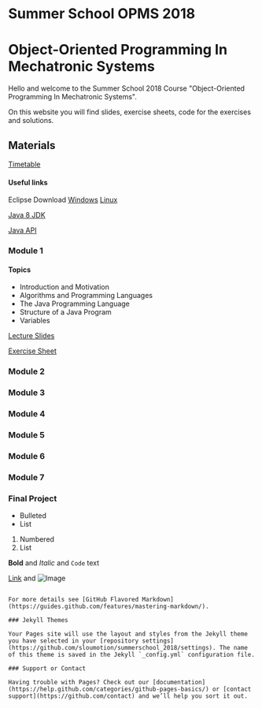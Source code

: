 # Summer School OPMS 2018
# Object-Oriented Programming In Mechatronic Systems

Hello and welcome to the Summer School 2018 Course "Object-Oriented Programming In Mechatronic Systems".

On this website you will find slides, exercise sheets, code for the exercises and solutions.

## Materials

[Timetable](res/timetable.pdf)

#### Useful links

Eclipse Download
[Windows](http://www.eclipse.org/downloads/download.php?file=/technology/epp/downloads/release/photon/R/eclipse-dsl-photon-R-win32.zip)
[Linux](http://www.eclipse.org/downloads/download.php?file=/technology/epp/downloads/release/photon/R/eclipse-dsl-photon-R-linux-gtk.tar.gz)

[Java 8 JDK](http://www.oracle.com/technetwork/java/javase/downloads/jdk8-downloads-2133151.html)

[Java API](https://docs.oracle.com/javase/8/docs/api/index.html)


### Module 1

#### Topics
- Introduction and Motivation
- Algorithms and Programming Languages
- The Java Programming Language
- Structure of a Java Program
- Variables


[Lecture Slides](res/Slides/Module1.pdf)

[Exercise Sheet](res/module1/Exercise1.pdf)


<!--
[Exercise Solutions](res/module1/Exercise1_Solutions.pdf)
[Exercise Coding Solutions](res/module1/Exercise1_Solutions.zip)
-->


### Module 2
### Module 3
### Module 4
### Module 5
### Module 6
### Module 7
### Final Project


- Bulleted
- List

1. Numbered
2. List

**Bold** and _Italic_ and `Code` text

[Link](url) and ![Image](src)
```

For more details see [GitHub Flavored Markdown](https://guides.github.com/features/mastering-markdown/).

### Jekyll Themes

Your Pages site will use the layout and styles from the Jekyll theme you have selected in your [repository settings](https://github.com/sloumotion/summerschool_2018/settings). The name of this theme is saved in the Jekyll `_config.yml` configuration file.

### Support or Contact

Having trouble with Pages? Check out our [documentation](https://help.github.com/categories/github-pages-basics/) or [contact support](https://github.com/contact) and we’ll help you sort it out.
